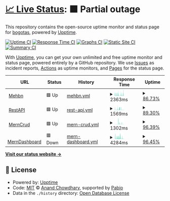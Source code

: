 # [📈 Live Status](https://bogotas.github.io/upptime): <!--live status--> **🟧 Partial outage**

This repository contains the open-source uptime monitor and status page for [bogotas](https://bogotas.github.io/upptime), powered by [Upptime](https://github.com/upptime/upptime).

[![Uptime CI](https://github.com/bogotas/upptime/workflows/Uptime%20CI/badge.svg)](https://github.com/bogotas/upptime/actions?query=workflow%3A%22Uptime+CI%22)
[![Response Time CI](https://github.com/bogotas/upptime/workflows/Response%20Time%20CI/badge.svg)](https://github.com/bogotas/upptime/actions?query=workflow%3A%22Response+Time+CI%22)
[![Graphs CI](https://github.com/bogotas/upptime/workflows/Graphs%20CI/badge.svg)](https://github.com/bogotas/upptime/actions?query=workflow%3A%22Graphs+CI%22)
[![Static Site CI](https://github.com/bogotas/upptime/workflows/Static%20Site%20CI/badge.svg)](https://github.com/bogotas/upptime/actions?query=workflow%3A%22Static+Site+CI%22)
[![Summary CI](https://github.com/bogotas/upptime/workflows/Summary%20CI/badge.svg)](https://github.com/bogotas/upptime/actions?query=workflow%3A%22Summary+CI%22)

With [Upptime](https://upptime.js.org), you can get your own unlimited and free uptime monitor and status page, powered entirely by a GitHub repository. We use [Issues](https://github.com/bogotas/upptime/issues) as incident reports, [Actions](https://github.com/bogotas/upptime/actions) as uptime monitors, and [Pages](https://bogotas.github.io/upptime) for the status page.

<!--start: status pages-->
<!-- This summary is generated by Upptime (https://github.com/upptime/upptime) -->
<!-- Do not edit this manually, your changes will be overwritten -->
<!-- prettier-ignore -->
| URL | Status | History | Response Time | Uptime |
| --- | ------ | ------- | ------------- | ------ |
| <img alt="" src="https://icons.duckduckgo.com/ip3/atugatran-mehbn.onrender.com.ico" height="13"> [Mehbn](https://atugatran-mehbn.onrender.com/db-status) | 🟩 Up | [mehbn.yml](https://github.com/atul22g-dev/upptime/commits/HEAD/history/mehbn.yml) | <details><summary><img alt="Response time graph" src="./graphs/mehbn/response-time-week.png" height="20"> 2363ms</summary><br><a href="https://atul22g8570.github.io/upptime/history/mehbn"><img alt="Response time 2483" src="https://img.shields.io/endpoint?url=https%3A%2F%2Fraw.githubusercontent.com%2Fatul22g-dev%2Fupptime%2FHEAD%2Fapi%2Fmehbn%2Fresponse-time.json"></a><br><a href="https://atul22g8570.github.io/upptime/history/mehbn"><img alt="24-hour response time 3502" src="https://img.shields.io/endpoint?url=https%3A%2F%2Fraw.githubusercontent.com%2Fatul22g-dev%2Fupptime%2FHEAD%2Fapi%2Fmehbn%2Fresponse-time-day.json"></a><br><a href="https://atul22g8570.github.io/upptime/history/mehbn"><img alt="7-day response time 2363" src="https://img.shields.io/endpoint?url=https%3A%2F%2Fraw.githubusercontent.com%2Fatul22g-dev%2Fupptime%2FHEAD%2Fapi%2Fmehbn%2Fresponse-time-week.json"></a><br><a href="https://atul22g8570.github.io/upptime/history/mehbn"><img alt="30-day response time 2483" src="https://img.shields.io/endpoint?url=https%3A%2F%2Fraw.githubusercontent.com%2Fatul22g-dev%2Fupptime%2FHEAD%2Fapi%2Fmehbn%2Fresponse-time-month.json"></a><br><a href="https://atul22g8570.github.io/upptime/history/mehbn"><img alt="1-year response time 2483" src="https://img.shields.io/endpoint?url=https%3A%2F%2Fraw.githubusercontent.com%2Fatul22g-dev%2Fupptime%2FHEAD%2Fapi%2Fmehbn%2Fresponse-time-year.json"></a></details> | <details><summary><a href="https://atul22g8570.github.io/upptime/history/mehbn">86.73%</a></summary><a href="https://atul22g8570.github.io/upptime/history/mehbn"><img alt="All-time uptime 48.66%" src="https://img.shields.io/endpoint?url=https%3A%2F%2Fraw.githubusercontent.com%2Fatul22g-dev%2Fupptime%2FHEAD%2Fapi%2Fmehbn%2Fuptime.json"></a><br><a href="https://atul22g8570.github.io/upptime/history/mehbn"><img alt="24-hour uptime 84.99%" src="https://img.shields.io/endpoint?url=https%3A%2F%2Fraw.githubusercontent.com%2Fatul22g-dev%2Fupptime%2FHEAD%2Fapi%2Fmehbn%2Fuptime-day.json"></a><br><a href="https://atul22g8570.github.io/upptime/history/mehbn"><img alt="7-day uptime 86.73%" src="https://img.shields.io/endpoint?url=https%3A%2F%2Fraw.githubusercontent.com%2Fatul22g-dev%2Fupptime%2FHEAD%2Fapi%2Fmehbn%2Fuptime-week.json"></a><br><a href="https://atul22g8570.github.io/upptime/history/mehbn"><img alt="30-day uptime 48.66%" src="https://img.shields.io/endpoint?url=https%3A%2F%2Fraw.githubusercontent.com%2Fatul22g-dev%2Fupptime%2FHEAD%2Fapi%2Fmehbn%2Fuptime-month.json"></a><br><a href="https://atul22g8570.github.io/upptime/history/mehbn"><img alt="1-year uptime 48.66%" src="https://img.shields.io/endpoint?url=https%3A%2F%2Fraw.githubusercontent.com%2Fatul22g-dev%2Fupptime%2FHEAD%2Fapi%2Fmehbn%2Fuptime-year.json"></a></details>
| <img alt="" src="https://icons.duckduckgo.com/ip3/mern-crud-ki1x.onrender.com.ico" height="13"> [RestAPI](https://mern-crud-ki1x.onrender.com/db-status) | 🟩 Up | [rest-api.yml](https://github.com/atul22g-dev/upptime/commits/HEAD/history/rest-api.yml) | <details><summary><img alt="Response time graph" src="./graphs/rest-api/response-time-week.png" height="20"> 1569ms</summary><br><a href="https://atul22g8570.github.io/upptime/history/rest-api"><img alt="Response time 1854" src="https://img.shields.io/endpoint?url=https%3A%2F%2Fraw.githubusercontent.com%2Fatul22g-dev%2Fupptime%2FHEAD%2Fapi%2Frest-api%2Fresponse-time.json"></a><br><a href="https://atul22g8570.github.io/upptime/history/rest-api"><img alt="24-hour response time 2138" src="https://img.shields.io/endpoint?url=https%3A%2F%2Fraw.githubusercontent.com%2Fatul22g-dev%2Fupptime%2FHEAD%2Fapi%2Frest-api%2Fresponse-time-day.json"></a><br><a href="https://atul22g8570.github.io/upptime/history/rest-api"><img alt="7-day response time 1569" src="https://img.shields.io/endpoint?url=https%3A%2F%2Fraw.githubusercontent.com%2Fatul22g-dev%2Fupptime%2FHEAD%2Fapi%2Frest-api%2Fresponse-time-week.json"></a><br><a href="https://atul22g8570.github.io/upptime/history/rest-api"><img alt="30-day response time 1854" src="https://img.shields.io/endpoint?url=https%3A%2F%2Fraw.githubusercontent.com%2Fatul22g-dev%2Fupptime%2FHEAD%2Fapi%2Frest-api%2Fresponse-time-month.json"></a><br><a href="https://atul22g8570.github.io/upptime/history/rest-api"><img alt="1-year response time 1854" src="https://img.shields.io/endpoint?url=https%3A%2F%2Fraw.githubusercontent.com%2Fatul22g-dev%2Fupptime%2FHEAD%2Fapi%2Frest-api%2Fresponse-time-year.json"></a></details> | <details><summary><a href="https://atul22g8570.github.io/upptime/history/rest-api">89.30%</a></summary><a href="https://atul22g8570.github.io/upptime/history/rest-api"><img alt="All-time uptime 54.85%" src="https://img.shields.io/endpoint?url=https%3A%2F%2Fraw.githubusercontent.com%2Fatul22g-dev%2Fupptime%2FHEAD%2Fapi%2Frest-api%2Fuptime.json"></a><br><a href="https://atul22g8570.github.io/upptime/history/rest-api"><img alt="24-hour uptime 90.29%" src="https://img.shields.io/endpoint?url=https%3A%2F%2Fraw.githubusercontent.com%2Fatul22g-dev%2Fupptime%2FHEAD%2Fapi%2Frest-api%2Fuptime-day.json"></a><br><a href="https://atul22g8570.github.io/upptime/history/rest-api"><img alt="7-day uptime 89.30%" src="https://img.shields.io/endpoint?url=https%3A%2F%2Fraw.githubusercontent.com%2Fatul22g-dev%2Fupptime%2FHEAD%2Fapi%2Frest-api%2Fuptime-week.json"></a><br><a href="https://atul22g8570.github.io/upptime/history/rest-api"><img alt="30-day uptime 54.85%" src="https://img.shields.io/endpoint?url=https%3A%2F%2Fraw.githubusercontent.com%2Fatul22g-dev%2Fupptime%2FHEAD%2Fapi%2Frest-api%2Fuptime-month.json"></a><br><a href="https://atul22g8570.github.io/upptime/history/rest-api"><img alt="1-year uptime 54.85%" src="https://img.shields.io/endpoint?url=https%3A%2F%2Fraw.githubusercontent.com%2Fatul22g-dev%2Fupptime%2FHEAD%2Fapi%2Frest-api%2Fuptime-year.json"></a></details>
| <img alt="" src="https://icons.duckduckgo.com/ip3/mern-crud-ki1x.onrender.com.ico" height="13"> [MernCrud](https://mern-crud-ki1x.onrender.com/db-status) | 🟩 Up | [mern-crud.yml](https://github.com/atul22g-dev/upptime/commits/HEAD/history/mern-crud.yml) | <details><summary><img alt="Response time graph" src="./graphs/mern-crud/response-time-week.png" height="20"> 1302ms</summary><br><a href="https://atul22g8570.github.io/upptime/history/mern-crud"><img alt="Response time 1769" src="https://img.shields.io/endpoint?url=https%3A%2F%2Fraw.githubusercontent.com%2Fatul22g-dev%2Fupptime%2FHEAD%2Fapi%2Fmern-crud%2Fresponse-time.json"></a><br><a href="https://atul22g8570.github.io/upptime/history/mern-crud"><img alt="24-hour response time 157" src="https://img.shields.io/endpoint?url=https%3A%2F%2Fraw.githubusercontent.com%2Fatul22g-dev%2Fupptime%2FHEAD%2Fapi%2Fmern-crud%2Fresponse-time-day.json"></a><br><a href="https://atul22g8570.github.io/upptime/history/mern-crud"><img alt="7-day response time 1302" src="https://img.shields.io/endpoint?url=https%3A%2F%2Fraw.githubusercontent.com%2Fatul22g-dev%2Fupptime%2FHEAD%2Fapi%2Fmern-crud%2Fresponse-time-week.json"></a><br><a href="https://atul22g8570.github.io/upptime/history/mern-crud"><img alt="30-day response time 1769" src="https://img.shields.io/endpoint?url=https%3A%2F%2Fraw.githubusercontent.com%2Fatul22g-dev%2Fupptime%2FHEAD%2Fapi%2Fmern-crud%2Fresponse-time-month.json"></a><br><a href="https://atul22g8570.github.io/upptime/history/mern-crud"><img alt="1-year response time 1769" src="https://img.shields.io/endpoint?url=https%3A%2F%2Fraw.githubusercontent.com%2Fatul22g-dev%2Fupptime%2FHEAD%2Fapi%2Fmern-crud%2Fresponse-time-year.json"></a></details> | <details><summary><a href="https://atul22g8570.github.io/upptime/history/mern-crud">96.39%</a></summary><a href="https://atul22g8570.github.io/upptime/history/mern-crud"><img alt="All-time uptime 56.23%" src="https://img.shields.io/endpoint?url=https%3A%2F%2Fraw.githubusercontent.com%2Fatul22g-dev%2Fupptime%2FHEAD%2Fapi%2Fmern-crud%2Fuptime.json"></a><br><a href="https://atul22g8570.github.io/upptime/history/mern-crud"><img alt="24-hour uptime 100.00%" src="https://img.shields.io/endpoint?url=https%3A%2F%2Fraw.githubusercontent.com%2Fatul22g-dev%2Fupptime%2FHEAD%2Fapi%2Fmern-crud%2Fuptime-day.json"></a><br><a href="https://atul22g8570.github.io/upptime/history/mern-crud"><img alt="7-day uptime 96.39%" src="https://img.shields.io/endpoint?url=https%3A%2F%2Fraw.githubusercontent.com%2Fatul22g-dev%2Fupptime%2FHEAD%2Fapi%2Fmern-crud%2Fuptime-week.json"></a><br><a href="https://atul22g8570.github.io/upptime/history/mern-crud"><img alt="30-day uptime 56.23%" src="https://img.shields.io/endpoint?url=https%3A%2F%2Fraw.githubusercontent.com%2Fatul22g-dev%2Fupptime%2FHEAD%2Fapi%2Fmern-crud%2Fuptime-month.json"></a><br><a href="https://atul22g8570.github.io/upptime/history/mern-crud"><img alt="1-year uptime 56.23%" src="https://img.shields.io/endpoint?url=https%3A%2F%2Fraw.githubusercontent.com%2Fatul22g-dev%2Fupptime%2FHEAD%2Fapi%2Fmern-crud%2Fuptime-year.json"></a></details>
| <img alt="" src="https://icons.duckduckgo.com/ip3/merndashboard-v7dv.onrender.com.ico" height="13"> [MernDashboard](https://merndashboard-v7dv.onrender.com/db-status) | 🟥 Down | [mern-dashboard.yml](https://github.com/atul22g-dev/upptime/commits/HEAD/history/mern-dashboard.yml) | <details><summary><img alt="Response time graph" src="./graphs/mern-dashboard/response-time-week.png" height="20"> 4284ms</summary><br><a href="https://atul22g8570.github.io/upptime/history/mern-dashboard"><img alt="Response time 2662" src="https://img.shields.io/endpoint?url=https%3A%2F%2Fraw.githubusercontent.com%2Fatul22g-dev%2Fupptime%2FHEAD%2Fapi%2Fmern-dashboard%2Fresponse-time.json"></a><br><a href="https://atul22g8570.github.io/upptime/history/mern-dashboard"><img alt="24-hour response time 4214" src="https://img.shields.io/endpoint?url=https%3A%2F%2Fraw.githubusercontent.com%2Fatul22g-dev%2Fupptime%2FHEAD%2Fapi%2Fmern-dashboard%2Fresponse-time-day.json"></a><br><a href="https://atul22g8570.github.io/upptime/history/mern-dashboard"><img alt="7-day response time 4284" src="https://img.shields.io/endpoint?url=https%3A%2F%2Fraw.githubusercontent.com%2Fatul22g-dev%2Fupptime%2FHEAD%2Fapi%2Fmern-dashboard%2Fresponse-time-week.json"></a><br><a href="https://atul22g8570.github.io/upptime/history/mern-dashboard"><img alt="30-day response time 2662" src="https://img.shields.io/endpoint?url=https%3A%2F%2Fraw.githubusercontent.com%2Fatul22g-dev%2Fupptime%2FHEAD%2Fapi%2Fmern-dashboard%2Fresponse-time-month.json"></a><br><a href="https://atul22g8570.github.io/upptime/history/mern-dashboard"><img alt="1-year response time 2662" src="https://img.shields.io/endpoint?url=https%3A%2F%2Fraw.githubusercontent.com%2Fatul22g-dev%2Fupptime%2FHEAD%2Fapi%2Fmern-dashboard%2Fresponse-time-year.json"></a></details> | <details><summary><a href="https://atul22g8570.github.io/upptime/history/mern-dashboard">96.45%</a></summary><a href="https://atul22g8570.github.io/upptime/history/mern-dashboard"><img alt="All-time uptime 55.71%" src="https://img.shields.io/endpoint?url=https%3A%2F%2Fraw.githubusercontent.com%2Fatul22g-dev%2Fupptime%2FHEAD%2Fapi%2Fmern-dashboard%2Fuptime.json"></a><br><a href="https://atul22g8570.github.io/upptime/history/mern-dashboard"><img alt="24-hour uptime 99.99%" src="https://img.shields.io/endpoint?url=https%3A%2F%2Fraw.githubusercontent.com%2Fatul22g-dev%2Fupptime%2FHEAD%2Fapi%2Fmern-dashboard%2Fuptime-day.json"></a><br><a href="https://atul22g8570.github.io/upptime/history/mern-dashboard"><img alt="7-day uptime 96.45%" src="https://img.shields.io/endpoint?url=https%3A%2F%2Fraw.githubusercontent.com%2Fatul22g-dev%2Fupptime%2FHEAD%2Fapi%2Fmern-dashboard%2Fuptime-week.json"></a><br><a href="https://atul22g8570.github.io/upptime/history/mern-dashboard"><img alt="30-day uptime 55.71%" src="https://img.shields.io/endpoint?url=https%3A%2F%2Fraw.githubusercontent.com%2Fatul22g-dev%2Fupptime%2FHEAD%2Fapi%2Fmern-dashboard%2Fuptime-month.json"></a><br><a href="https://atul22g8570.github.io/upptime/history/mern-dashboard"><img alt="1-year uptime 55.71%" src="https://img.shields.io/endpoint?url=https%3A%2F%2Fraw.githubusercontent.com%2Fatul22g-dev%2Fupptime%2FHEAD%2Fapi%2Fmern-dashboard%2Fuptime-year.json"></a></details>

<!--end: status pages-->

[**Visit our status website →**](https://bogotas.github.io/upptime)

## 📄 License

- Powered by: [Upptime](https://github.com/upptime/upptime)
- Code: [MIT](./LICENSE) © [Anand Chowdhary](https://anandchowdhary.com), supported by [Pabio](https://pabio.com)
- Data in the `./history` directory: [Open Database License](https://opendatacommons.org/licenses/odbl/1-0/)
